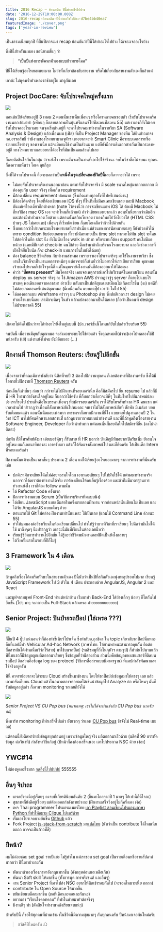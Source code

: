 ```yaml
---
title: 2016 Recap — ย้อนอดีต ปีนี้ทำอะไรไปบ้าง
date: '2016-12-29T10:00:00.000Z'
slug: 2016-recap-ย้อนอดีต-ปีนี้ทำอะไรไปบ้าง-d7be4bb40ea7
featuredImage: './cover.png'
tags: ['year-in-review']
---
```


เป็นธรรมเนียมทุกปี ที่สิ้นปีเราจะมา recap ย้อนกันว่าปีนี้ได้ทำอะไรไปบ้าง ได้เจอะเจออะไรบ้าง

ซึ่งปีนี้สำหรับผมเอง ขอนิยามสั้นๆ ว่า

> **“เป็นปีแห่งการพัฒนาตัวเองแบบก้าวกระโดด”**

ปีนี้ได้เรียนรู้อะไรเยอะแยะมาก ไม่ว่าทั้งเกี่ยวข้องกับสายงาน หรือไม่เกี่ยวกับสายงานตัวเองก็แล้วแต่

เอาล่ะ ไม่พูดพร่ำทำเพลงรอช้าอยู่ใย มาดูกันเลย

## Project DocCare: จับโปรเจคใหญ่ครั้งแรก

![](https://cdn-images-1.medium.com/max/1600/1*SpvqnrgMN7INbqw__6LlXQ.png)

ตอนต้นปียังเรียนอยู่ปี 3 เทอม 2 ตอนนั้นเราเห็นเพื่อนๆ หรือใครหลายคนรอบตัว เริ่มรับโปรเจคหรืองานนอกเข้ามาทำ (เพื่อนๆ ก็กลายสภาพเป็นยุ่นฟรีแลนซ์ไปทีละคนทีละคน 55) แต่เราเองก็ยังไม่เคยรับโปรเจคอะไรมาเลย จนจุดเริ่มต้นอยู่ที่ จะหาโปรเจคมาทำงานในรายวิชา SA (Software Analysis & Design) แล้วเพื่อนผม (เฟิส) ที่เป็น Project Manager ของทีม ได้ยินข่าวมาจากอ.อรรถสิทธิ์ ว่ามีงานของโรงพยาบาลจุฬาฯ เขาอยากจะทำ Smart Clinic คือระบบเอกสารหรือระบบอะไรต่างๆ ของเขาเนี่ย แม้จะมีคอมใช้งานเป็นส่วนมาก แต่ก็ยังมีการเดินเอกสารกันเป็นกระดาษอยู่ดี ทางโรงพยาบาลเลยอยากได้อะไรที่มันเป็นคอมล้วนไปเลย

ก็เลยตัดสินใจกันในกลุ่ม ว่าจะยังไง เพราะมันจะเป็นงานที่เอาไปใช้จริงนะ จบในวิชาคือไม่จบนะ ทุกคนก็ลงความเห็นว่า โอเค ลุยก็ลุย

สิ่งที่ได้จากโปรเจคนี้ คือจะบอกว่าเป็น**หนึ่งในจุดเปลี่ยนของชีวิตปีนี้**เลยก็อาจจะว่าได้ เพราะ

- ไม่เคยจับโปรเจคหรืองานนอกมาก่อน แต่มาจับโปรเจคจริง มี scale ขนาดใหญ่มากกกกกกกก มีต้องคุยกับ user จริงๆ เพื่อเก็บ requirement
- มีต้องเปลี่ยน requirement บ่อยมาก (ซึ่งเกิดแทบทุกครั้งที่ไปพรีเซนต์งาน)
- มีต้องโค้ดจริงๆ โดยที่ต้องเขียนแอพ iOS ทั้งๆ ที่ในทีมไม่มีคนเคยเขียนเลย และมี Macbook กันแค่เครื่องเดียวอีกต่างหาก (note ไว้ตรงนี้ว่า การจะเขียนแอพ iOS ได้ ต้องมี Macbook ไม่ก็หาวิธีลง mac OS เอง จะท่าไหนก็แล้วแต่) ถ้าว่าเขียนแอพยากแล้ว ตอนนั้นนี่ยากกว่าเดิมอีก และต้องมีทำส่วนของเว็บด้วย แต่ตอนนั้นสกิลเว็บของเราเองก็พอไปวัดไปวาได้ (HTML CSS บ้านๆ JS ไม่เคยแตะ) เพื่อนๆ ก็เริ่มหัดเขียน ก็เลยโอเคถือว่าก้าวไปด้วยกัน
- ซึ่งขอบอกว่าโปรเจคระบบโรงพยาบาลที่เราทำเนี่ย แค่ส่วนของการนัดหมายเฉยๆ ก็ยังปวดหัวได้ เพราะ condition ยิบย่อยเยอะมาก ทั้งว่ามีนัดหมายเป็น time slot หากมาไม่ทัน slot จะโดนไปต่อคิวในอีก slot นึง ยังไม่นับเรื่อง walk in เข้ามา หรือระบบก็ต้อง support คนไม่มีแอพด้วย (แอพมีฟีเจอร์ check-in คนไข้ด้วย คือเข้ามาถ้าถึงบริเวณโรงพยาบาล และถึงช่วงเวลาที่เปิดให้ยื่นใบนัด ก็จะ check-in แทนการยื่นใบนัดได้เลย)
- ต้อง balance ชีวิตเรียน กับทำงานส่งหมอ เพราะเราเอาโปรเจคจริงๆ มาใช้ในงานรายวิชา ซึ่งงานในวิชาก็จะเป็นงานเอกสารหนักๆ แต่อาจารย์ก็เน้นย้ำว่าไม่อยากให้เราเสียการเรียน คุณหมอเจ้าของโปรเจคก็เข้าใจจุดนี้ดี แต่ในมุมเรายังไงงานมันก็ต้องออกมาให้ได้อะนะ
- คำว่า “**บั๊คตอน present”** มันโคตรจริง เคยเจอเหตุการณ์เอาไปพรีเซนต์ในคลาสเรียน ตอนนั้น deploy บน server จริงๆ ละ ใช้ Amazon AWS ปรากฎว่าจู่ๆ server ก็ตายไปแบบไร้สาเหตุ พอเดินออกจากคลาสมา อ่าวเชี่ย กลับมาเป็นปกติสุขเฉยเหมือนไม่เกิดอะไรขึ้น (งง) แต่ดีที่ไม่ค่อยเจอตอนพรีเซนต์คุณหมอ (มีเหมือนกัน แบบกดปุ๊ป เวรกำ ไม่ไป 55)
- ได้ลองออกแบบ wireframe คร่าวๆ บน Photoshop ด้วย ซึ่งปกติเวลาเรา design ไม่เคยทำอะไรแบบนี้เลย เรามักจะคิดๆ ในหัว แล้วแปลงออกมาเป็นโค้ดเลย (ถือว่าเป็นคนที่ design ได้ประหลาดดี 55)

![](https://cdn-images-1.medium.com/max/1600/1*qGQHwpSh92h-75oqqijbDQ.jpeg)

เกิดมาไม่คิดไม่ฝันว่าจะได้ทำอะไรยิ่งใหญ่แบบนี้ (ปล.เวอร์ชันนี้โดนแก้ยับไปแล้วเรียบร้อย 55)

จนบัดนี้ เมื่อวานมีคุยกับคุณหมอ จะส่งมอบระบบไปใช้ต่อแล้ว ซึ่งคุณหมอก็(น่าจะ)เอาไปทดลองใช้ปีหน้าครับ (เย้) แต่งานยังไม่จบ ยังมีอีกเยอะ (…)

## ฝึกงานที่ Thomson Reuters: เรียนรู้ไปอีกขั้น

![](https://cdn-images-1.medium.com/max/1600/1*r04qF7oA0ZRssB-8orIzpQ.jpeg)

เนื่องจากว่าที่คณะมีการบังคับว่า นิสิตที่จบปี 3 ต้องไปฝึกงานทุกคน ก็เลยต้องหาที่ฝึกงานครับ ซึ่งได้มีโอกาสไปฝึกงานที่ [Thomson Reuters](http://thomsonreuters.com/en.html) ครับ

ก่อนอื่นก็เล่าสั้นๆ ก่อนว่า กว่าจะได้ไปฝึกงานที่รอยเตอร์เนี่ย คือก็มีสมัครไป ยื่น resume ไป แล้วก็มีพี่ HR โทรมาว่ายังสนใจอยู่ไหม ก็บอกว่าใช่ครับ พี่ก็บอกว่าเดี๋ยวจะมีพี่ๆ ในทีมโทรไปสัมภาษณ์น้อง อ่ะ เราก็รอไป ประเด็นคือในบรรดาเพื่อนๆ ที่สมัครรอยเตอร์กัน เราได้รับโทรศัพท์จาก HR คนแรก แต่เวลาผ่านไป ปรากฎว่าเพื่อนก็สัมภาษณ์กันไปหมดละ จนเราไม่ได้สัมภาษณ์สักที สักพัก มีเมล์มา บอกรับเต็มหมดแล้ว ตอนนั้นคือแอบเฟลมาก เพราะเราก็อยากฝึกงานที่นี่ไง แบบเคยไปดูงานตอนปี 2 ในวิชา ICT พาไปทัศนศึกษานอกสถานที่ แล้วดูบรรยากาศแบบน่าทำงานดี และที่นี่ถ้าพูดถึงเรื่องสายงาน Software Engineer, Developer ถือว่าน่าทำมาก แต่ตอนนั้นก็เลยตัดใจไปสมัครที่อื่น (คงไม่น่าติดละ)

สักพัก ก็มีโทรศัพท์ดังมา เอ้ยเบอร์คุ้นๆ ก็รับสาย พี่ HR บอกว่า บังเอิญมีทีมอยากเปิดรับเพิ่ม ยังสนใจอยู่ไหม ผมก็เออนาทีทองละ เอาครับเอา แล้วก็ได้จัดแจงสัมภาษณ์ไป และก็ติดครับ ได้เป็นเด็ก Intern ที่รอยเตอร์แล้ว

ฝึกงานนั้นแม้จะเป็นเวลาสั้นๆ ประมาณ 2 เดือน แต่ได้เรียนรู้อะไรเยอะมากๆ จากการทำงานที่นั่นครับ เช่น

- ปกติเรามักจะเขียนโค้ดไม่ค่อยจะสนใจโลก เอาเหอะเขียนๆ ไปให้มันใช้ได้ แต่พอมาทำงานจริง นอกจากโค้ดเราต้องทำงานได้จริง เราต้องเขียนให้คนอื่นรู้เรื่องด้วย และถ้าทีมมีมาตรฐานการทำงานยังไง เราก็ต้อง follow ตามนั้น
- ได้ Refactor Code ครั้งแรก
- ฝึกการทำงานแบบ Scrum (เป็นวิธีการบริหารทีมแบบนึง)
- ได้เขียน JavaScript แบบเต็มสตรีมครั้งแรกตอนฝึกงาน จากก่อนหน้านั้นเขียนไม่เป็นเลย และได้จับ AngularJS แบบเต็มๆ ด้วย
- ตอนแรกใช้ Git ไม่คล่อง ฝึกงานเท่านั้นแหละ ใช้เป็นเลย (แถมใช้ Command Line ด้วยนะ 55)
- ทำให้มุมมองต่อวิชาเรียนในห้องเรียนเปลี่ยนไป ทำให้รู้ว่าบางทีวิชาที่เราเรียนๆ ไปคิดว่ามันไม่ได้ใช้ มาถึงจุดๆ นึงปรากฎว่า เออวะนี่มันที่เรียนในห้องเลยนี่หว่า
- เรียนรู้ชีวิตการทำงานไปอีกขั้น ได้รู้ละว่าชีวิตพนักงานออฟฟิศเป็นยังไงกลายๆ
- ได้วิ่งครั้งแรกในรอบกี่ปีก็ไม่รู้

## 3 Framework ใน 4 เดือน

![](https://cdn-images-1.medium.com/max/1600/1*-W-x-I8TKWiOIhUuWoe8_Q.png)

ถ้าพูดถึงเรื่องโค้ดหรือทักษะในสายงานตัวเอง ปีนี้นับว่าเป็นปีที่สกิลตัวเองพุ่งทะลุปรอทไปมาก เรียนรู้ JavaScript Framework ไป 3 ตัวใน 4 เดือน ประกอบด้วย AngularJS, Angular 2 และ React

และมูฟจากมนุษย์ Front-End ทำแต่หน้าบ้าน เริ่มมาทำ Back-End ได้บ้างเล็กๆ น้อยๆ ก็โตกันไปอีกขั้น (ไปๆ มาๆ จะกลายเป็น Full-Stack แล้วเหรอ ม่ายยยยยยยยยยยย)

## Senior Project: ปีนป่ายรถป็อป (ใช่เหรอ ???)

![](https://cdn-images-1.medium.com/max/1600/1*pWaNKZEw16aQ4RW2ZhLOHw.jpeg)

ก็ขึ้นปี 4 ปุ๊ป แน่นอนว่าก็ต้องทำซีเนียร์โปรเจ็ค ซึ่งทำกับอ.กุลธิดา ใน topic เกี่ยวกับรถป็อปนี่แหละ คือที่แลปมีทำ Vehicular Ad-hoc Network (ภาษาไทย: ให้ยานพาหนะสามารถคุยกัน ติดต่อสื่อสารกันได้ผ่านเน็ตเวิร์กไร้สาย) มาใช้บนรถป็อป (รถสีชมพูที่วิ่งในจุฬาฯ ตามรูป) ก็ทำกันไปนานแล้ว ทีนี้บนรถก็มีข้อมูลถูกผลิตออกมาเรื่อยๆ ซึ่งข้อมูลที่ว่ามีสองส่วน ส่วนนึงคือข้อมูลของเซนเซอร์ที่ติดบนรถป็อป อีกส่วนคือข้อมูล log ของ protocol (วิธีการสื่อสารแบบมีมาตรฐาน) ที่แลปกำลังพัฒนาและใช้จริงอยู่ครับ

ทีนี้ อาจารย์อยากจะได้ระบบ Cloud สร้างขึ้นมาข้างบน โดยให้รถป็อปส่งข้อมูลมาให้ตรงๆ เลย แล้วเอามาจัดเก็บบน Cloud แล้วในอนาคตอาจต่อยอดได้เช่นนำข้อมูลไป Analyze ต่อ หรือไหนๆ มันก็รับข้อมูลอยู่แล้ว ก็เอามา monitoring รถเลยก็ยังได้

![](https://cdn-images-1.medium.com/max/1600/1*BfprA6Fnutp9MDS__BVJKw.jpeg)

_Senior Project VS CU Pop bus (หมายเหตุ: เราไม่ได้จะทำแข่งกับ CU Pop bus นะครับ ถถ)_

ซึ่งพาร์ท monitoring ก็ทำเสร็จไปแล้ว ยังแซวๆ ว่าแอพ [CU Pop bus](https://play.google.com/store/apps/details?id=com.iseinc.cupopbus&hl=th) ช้าจังไม่ Real-time เบย ถถ)

แต่ตอนนี้ยังติดพาร์ทส่งข้อมูลทุกก้อนอยู่ เพราะข้อมูลใหญ่จริง ผลิตออกมาเร็วด้วย (ผลิตที่ 90 บรรทัดข้อมูล ต่อวินาที) กำลังหาวิธีแก้อยู่ (ปีหน้าก็คงต้องเสร็จเนอะ เอาไปประกวด NSC ด้วย เง่อะ)

## YWC#14

ไม่ต้องพูดอะไรมาก [กดลิ้งนี้ไปปปปป](/ค่ายบ้าอะไร-แทบไม่ได้นอน-ywc14-b9471330ed54) 555555

## อื่นๆ จิปาถะ

- เกรดยังคงดีอยู่เรื่อยๆ คงจบที่เกียรตินิยมอันดับ 2 (ขึ้นมาไกลจากปี 1 มากๆ ได้เท่านี้ก็ดีใจละ)
- สุขภาพก็ยังดีอยู่เรื่อยๆ แต่ต้องออกกำลังกายบ้างละ (ฝึกงานเสร็จวิ่งอยู่ไม่กี่ครั้งเอง เง้อ)
- เพจ Thai programmer โปรแกรมเมอร์ไทย [เอา Playlist สอนเขียนโปรแกรมภาษา Python ที่ทำให้ชมรม Clique ไปแชร์ด้วย](https://www.facebook.com/programmerthai/photos/a.1406027003020480.1073741827.1392939564329224/1790025281287315/?type=3)
- เริ่มเอาโปรเจคบางอันขึ้น [Github](https://github.com/MicroBenz) แล้ว
- Fork Project [js-stack-from-scratch](https://github.com/verekia/js-stack-from-scratch) มา[แปลไทย](https://github.com/MicroBenz/js-stack-from-scratch) (นับว่าเป็น contribute ได้ไหมเนี่ย ถถถถ อาจจะเป็นก้าวที่ดี)

## ปีหน้า?

ผมไม่ค่อยชอบ set goal รายปีแฮะ ไม่รู้ทำไม แต่เราชอบ set goal เป็นรายเดือนหรือรายสัปดาห์มากกว่า ปีนี้เอาบ้างละกัน

- พัฒนาตัวเองเรื่องภาษาอังกฤษมากขึ้น (อังกฤษอ่อนแอเหลือเกิน)
- พัฒนา Soft skill ให้มากขึ้น (ทั้งการพูด การพรีเซนต์ และอื่นๆ)
- งาน Senior Project ที่เอาไปส่ง NSC อยากให้ติดเข้ารอบถัดไป (จะรอดไหมวะเนี่ย ถถถถ)
- contribute ใน Open Source ให้มากขึ้น
- ขยันเขียนบล็อกมากขึ้น (ขอทีเดือนละตอนละกันนะ)
- อยากเอา “เรียนไรดอทคอม” ที่ทำในค่ายมาทำต่อจริงๆ
- มีงานดีๆ ทำ (ตัดสินใจทำงานหลังเรียนจบแน่ๆ)

สำหรับปีนี้ ก็ขอให้ทุกคนที่ผ่านเข้ามาในชีวิตนี้มีความสุขมากๆ กันทุกคนครับ ปีหน้ามาเจอกันใหม่ครับ

> สวัสดีปีใหม่ครับ :D
